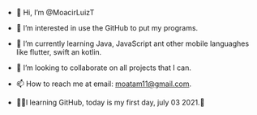 - 👋 Hi, I’m @MoacirLuizT
- 👀 I’m interested in use the GitHub to put my programs.
- 🌱 I’m currently learning Java, JavaScript ant other mobile languaghes like flutter, swift an kotlin.
- 💞️ I’m looking to collaborate on all projects that I can.
- 📫 How to reach me at email: moatam11@gmail.com.

- 👨‍🎓I learning GitHub, today is my first day, july 03 2021.🎁

<!---
MoacirLuizT/MoacirLuizT is a ✨ special ✨ repository because its `README.md` (this file) appears on your GitHub profile.
You can click the Preview link to take a look at your changes.
--->
